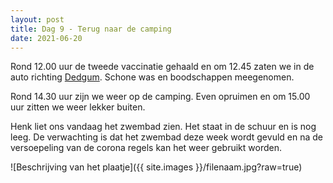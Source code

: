 ```yaml
---
layout: post
title: Dag 9 - Terug naar de camping
date: 2021-06-20
---
```

Rond 12.00 uur de tweede vaccinatie gehaald en om 12.45 zaten we in de auto richting [Dedgum](https://nl.wikipedia.org/wiki/Dedgum). Schone was en boodschappen meegenomen.  

Rond 14.30 uur zijn we weer op de camping. Even opruimen en om 15.00 uur zitten we weer lekker buiten.  


Henk liet ons vandaag het zwembad zien. Het staat in de schuur en is nog leeg. De verwachting is dat het zwembad deze week wordt gevuld en na de versoepeling van de corona regels kan het weer gebruikt worden.  

![Beschrijving van het plaatje]({{ site.images }}/filenaam.jpg?raw=true)
